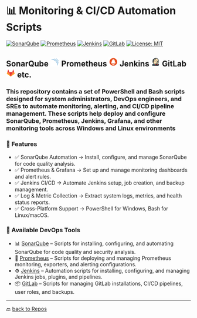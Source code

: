 # 📊 Monitoring & CI/CD Automation Scripts

[![SonarQube](https://img.shields.io/badge/SonarQube-4E9BCD?style=flat&logo=sonarqube&logoColor=white&logoSize=auto&labelColor=607078)](https://www.sonarsource.com/products/sonarqube/downloads/)
[![Prometheus](https://img.shields.io/badge/Prometheus-607078?style=flat&logo=prometheus&logoColor=white&logoSize=auto&labelColor=E6522C)](https://prometheus.io/docs/introduction/overview/)
[![Jenkins](https://img.shields.io/badge/Jenkins-D24939?style=flat&logo=jenkins&logoColor=white&logoSize=auto&labelColor=607078)](https://www.jenkins.io/)
[![GitLab](https://img.shields.io/badge/GitLab-607078?style=flat&logo=gitlab&logoColor=white&logoSize=auto&labelColor=FC6D26)](https://about.gitlab.com/)
[![License: MIT](https://img.shields.io/badge/License-MIT-green.svg)](https://opensource.org/licenses/MIT)

## SonarQube <img src="./Assets/pics/SonarQube.svg" width="25" alt="SonarQube"> Prometheus <img src="./Assets/pics/icons8-prometheus-48.svg" width="25" alt="Prometheus"> Jenkins <img src="./Assets/pics/icons8-jenkins-48.svg" width="25" alt="Jenkins"> GitLab <img src="./Assets/pics/icons8-gitlab-48.svg" width="25" alt="GitLab">  etc.

### This repository contains a set of PowerShell and Bash scripts designed for system administrators, DevOps engineers, and SREs to automate monitoring, alerting, and CI/CD pipeline management. These scripts help deploy and configure SonarQube, Prometheus, Jenkins, Grafana, and other monitoring tools across Windows and Linux environments

### 🚀 Features

- ✅ SonarQube Automation → Install, configure, and manage SonarQube for code quality analysis.
- ✅ Prometheus & Grafana → Set up and manage monitoring dashboards and alert rules.
- ✅ Jenkins CI/CD → Automate Jenkins setup, job creation, and backup management.
- ✅ Log & Metric Collection → Extract system logs, metrics, and health status reports.
- ✅ Cross-Platform Support → PowerShell for Windows, Bash for Linux/macOS.

### 🚀 Available DevOps Tools

- 📊 [SonarQube](./SonarQube/) – Scripts for installing, configuring, and automating SonarQube for code quality and security analysis.
- 📡 [Prometheus](./Prometheus/) – Scripts for deploying and managing Prometheus monitoring, exporters, and alerting configurations.
- ⚙️ [Jenkins](./Jenkins/) – Automation scripts for installing, configuring, and managing Jenkins jobs, plugins, and pipelines.
- 📦 [GitLab](./GitLab/) – Scripts for managing GitLab installations, CI/CD pipelines, user roles, and backups.

---

🔙 [back to Repos](https://github.com/KR-Sew?tab=repositories)
